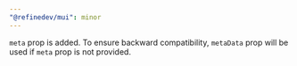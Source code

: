 ```yaml
---
"@refinedev/mui": minor
---
```


`meta` prop is added. To ensure backward compatibility, `metaData` prop will be used if `meta` prop is not provided.

